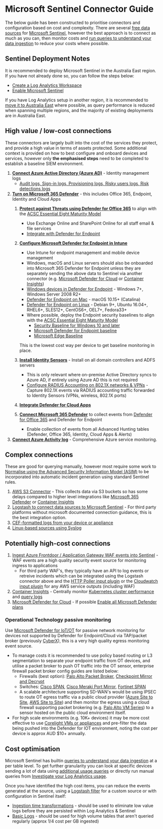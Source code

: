 # Microsoft Sentinel Connector Guide
The below guide has been constructed to prioritise connectors and configuration based on cost and complexity. There are several [free data sources](https://docs.microsoft.com/en-us/azure/sentinel/billing?tabs=commitment-tier#free-data-sources) for [Microsoft Sentinel](https://docs.microsoft.com/en-us/azure/sentinel/), however the best approach is to connect as much as you can, then monitor costs and [run queries to understand your data ingestion](https://docs.microsoft.com/en-us/azure/sentinel/billing-monitor-costs#run-queries-to-understand-your-data-ingestion) to reduce your costs where possible.

## Sentinel Deployment Notes
It is recommended to deploy Microsoft Sentinel in the Australia East region. If you have not already done so, you can follow the steps below:

- [Create a Log Analytics Workspace](https://docs.microsoft.com/en-us/azure/azure-monitor/logs/quick-create-workspace)
- [Enable Microsoft Sentinel](https://docs.microsoft.com/en-us/azure/sentinel/quickstart-onboard#enable-microsoft-sentinel-)

If you have Log Analytics setup in another region, it is recommended to [move it to Australia East](https://docs.microsoft.com/en-us/azure/azure-monitor/logs/move-workspace-region) where possible, as query performance is reduced when spanning multiple regions, and the majority of existing deployments are in Australia East.

## High value / low-cost connections
These connectors are largely built into the cost of the services they protect, and provide a high value in terms of assets protected. Some additional context is provided on how to best configure and onboard devices and services, however only **the emphasised steps** need to be completed to establish a baseline SIEM environment.

1. [**Connect Azure Active Directory (Azure AD)**](https://docs.microsoft.com/en-us/azure/sentinel/connect-azure-active-directory) - Identity management logs
   - [Audit logs, Sign-in logs, Provisioning logs, Risky users logs, Risk detections logs](https://docs.microsoft.com/en-us/azure/active-directory/reports-monitoring/howto-integrate-activity-logs-with-log-analytics#send-logs-to-azure-monitor)
1. [**Turn on Microsoft 365 Defender**](https://docs.microsoft.com/en-us/microsoft-365/security/defender/m365d-enable?view=o365-worldwide) - this includes Office 365, Endpoint, Identity and Cloud Apps
   1. [**Protect against Threats using Defender for Office 365**](https://docs.microsoft.com/en-us/microsoft-365/security/office-365-security/protect-against-threats?view=o365-worldwide) to align with the [ACSC Essential Eight Maturity Model](https://www.cyber.gov.au/acsc/view-all-content/publications/essential-eight-maturity-model)
      - Use Exchange Online and SharePoint Online for all staff email & file services
      - [Integrate with Defender for Endpoint](https://docs.microsoft.com/en-us/microsoft-365/security/office-365-security/integrate-office-365-ti-with-mde?view=o365-worldwide)
   1. [**Configure Microsoft Defender for Endpoint in Intune**](https://docs.microsoft.com/en-us/mem/intune/protect/advanced-threat-protection-configure)
      - Use Intune for endpoint management and mobile device management
      - Windows, macOS and Linux servers should also be onboarded into Microsoft 365 Defender for Endpoint unless they are separately sending the above data to Sentinel via another connector (e.g. [Microsoft Defender for Cloud](https://docs.microsoft.com/en-us/azure/sentinel/connect-defender-for-cloud) or [Container Insights](https://docs.microsoft.com/en-us/azure/azure-monitor/containers/container-insights-overview))
      - [Windows devices in Defender for Endpoint](https://docs.microsoft.com/en-us/microsoft-365/security/defender-endpoint/configure-endpoints?view=o365-worldwide) - Windows 7+, Windows Server 2008 R2+
      - [Defender for Endpoint on Mac](https://docs.microsoft.com/en-us/microsoft-365/security/defender-endpoint/microsoft-defender-endpoint-mac?view=o365-worldwide) - macOS 10.15+ (Catalina)
      - [Defender for Endpoint on Linux](https://docs.microsoft.com/en-us/microsoft-365/security/defender-endpoint/microsoft-defender-endpoint-linux?view=o365-worldwide) - Debian 9+, Ubuntu 16.04+, RHEL6+, SLES12+, CentOS6+, OEL7+, Fedora33+
      - Where possible, deploy the Endpoint security baselines to align with the [ACSC Essential Eight Maturity Model](https://www.cyber.gov.au/acsc/view-all-content/publications/essential-eight-maturity-model)
        - [Security Baseline for Windows 10 and later](https://docs.microsoft.com/en-us/mem/intune/protect/security-baseline-settings-mdm-all)
        - [Microsoft Defender for Endpoint baseline](https://docs.microsoft.com/en-us/mem/intune/protect/security-baseline-settings-defender-atp)
        - [Microsoft Edge Baseline](https://docs.microsoft.com/en-us/mem/intune/protect/security-baseline-settings-edge)
            
      This is the lowest cost way per device to get baseline monitoring in place.
   1. [**Install Identity Sensors**](https://docs.microsoft.com/en-us/microsoft-365/security/defender-identity/sensor-health?view=o365-worldwide#add-a-sensor) - Install on all domain controllers and ADFS servers
      - This is only relevant where on-premise Active Directory syncs to Azure AD, if entirely using Azure AD this is not required
      - [Configure RADIUS Accounting on 802.1X networks & VPNs](https://docs.microsoft.com/en-us/microsoft-365/security/defender-identity/vpn-integration?view=o365-worldwide) - Capture 802.1X events via RADIUS accounting traffic forwarded to Identity Sensors (VPNs, wireless, 802.1X ports)
   1. [**Integrate Defender for Cloud Apps**](https://docs.microsoft.com/en-us/defender-cloud-apps/mde-integration)
   1. [**Connect Microsoft 365 Defender**](https://docs.microsoft.com/en-us/azure/sentinel/connect-microsoft-365-defender?tabs=MDE#connect-to-microsoft-365-defender) to collect events from [Defender for Office 365](https://docs.microsoft.com/en-us/microsoft-365/security/office-365-security/defender-for-office-365?view=o365-worldwide#getting-started) and Defender for Endpoint
      - Enable collection of events from all Advanced Hunting tables (Defender, Office 365, Identity, Cloud Apps & Alerts)
1. [**Connect Azure Activity log**](https://docs.microsoft.com/en-us/azure/azure-monitor/essentials/activity-log#send-to-log-analytics-workspace) - Comprehensive Azure service monitoring.


## Complex connections
These are good for querying manually, however most require some work to [Normalise using the Advanced Security Information Model (ASIM)](https://docs.microsoft.com/en-us/azure/sentinel/normalization) to be incorporated into automatic incident generation using standard Sentinel rules.

1. [AWS S3 Connector](https://docs.microsoft.com/en-us/azure/sentinel/connect-aws?tabs=s3) - This collects data via S3 buckets so has some delays compared to higher level integrations like [Microsoft 365 Defender](https://docs.microsoft.com/en-us/azure/sentinel/connect-microsoft-365-defender) or [Container Insights](https://docs.microsoft.com/en-us/azure/azure-monitor/containers/container-insights-overview)
1. [Logstash to connect data sources to Microsoft Sentinel](https://docs.microsoft.com/en-us/azure/sentinel/connect-logstash) - For third party platforms without microsoft documented connection guidance, this is the best integration option.
1. [CEF-formatted logs from your device or appliance](https://docs.microsoft.com/en-us/azure/sentinel/connect-common-event-format)
1. [Linux-based sources using Syslog](https://docs.microsoft.com/en-us/azure/sentinel/connect-syslog)

## Potentially high-cost connections
1. [Ingest Azure Frontdoor / Application Gateway WAF events into Sentinel](https://docs.microsoft.com/en-us/azure/web-application-firewall/waf-sentinel) - WAF events are a high quality security event source for monitoring ingress to applications
   - For third party WAF's, they typically have an API to log events or retreive incidents which can be integrated using the Logstash connector above and the [HTTP Poller input plugin](https://www.elastic.co/guide/en/logstash/current/plugins-inputs-http_poller.html) or the [Cloudwatch input plugin](https://www.elastic.co/guide/en/logstash/current/plugins-inputs-cloudwatch.html) for any AWS service outputs (including WAF)
1. [Container Insights](https://docs.microsoft.com/en-us/azure/azure-monitor/containers/container-insights-overview) - Centrally monitor [Kubernetes cluster performance](https://docs.microsoft.com/en-us/azure/azure-monitor/containers/container-insights-analyze) and [query logs](https://docs.microsoft.com/en-us/azure/azure-monitor/containers/container-insights-log-query)
1. [Microsoft Defender for Cloud](https://docs.microsoft.com/en-us/azure/sentinel/connect-defender-for-cloud) - If possible [Enable all Microsoft Defender plans](https://docs.microsoft.com/en-us/azure/defender-for-cloud/enable-enhanced-security#to-enable-enhanced-security-features-on-your-subscriptions-and-workspaces)

### Operational Technology passive monitoring
Use [Microsoft Defender for IoT/OT](https://docs.microsoft.com/en-us/azure/defender-for-iot/organizations/tutorial-onboarding) for passive network monitoring for devices not supported by Defender for Endpoint/Cloud via TAP/packet broker (previously [CyberX](https://www.microsoft.com/security/blog/2020/11/25/go-inside-the-new-azure-defender-for-iot-including-cyberx/)), this is a very high quality egress monitoring event source.
 - To manage costs it is recommended to use policy based routing or L3 segmentation to separate your endpoint traffic from OT devices, and utilise a packet broker to push OT traffic into the OT sensor, enterprise firewall packet broker config guides are listed below:
   - Firewalls (best option): [Palo Alto Packet Broker](https://docs.paloaltonetworks.com/pan-os/10-1/pan-os-networking-admin/network-packet-broker), [Checkpoint Mirror and Decrypt](https://sc1.checkpoint.com/documents/R81/WebAdminGuides/EN/CP_R81_NextGenSecurityGateway_Guide/Topics-FWG/Mirror-and-Decrypt.htm)
   - Switches: [Cisco SPAN](https://www.cisco.com/c/en/us/support/docs/switches/catalyst-6500-series-switches/10570-41.html), [Cisco Meraki Port Mirror](https://documentation.meraki.com/MS/Monitoring_and_Reporting/Packet_Captures_and_Port_Mirroring_on_the_MS_Switch), [Fortinet SPAN](https://docs.fortinet.com/document/fortiswitch/7.0.1/administration-guide/428704/mirror)
   - A scalable architecture supporting SD-WAN's would be using IPSEC to route OT egress traffic via a public cloud provider ([Azure Site to Site](https://docs.microsoft.com/en-us/azure/vpn-gateway/tutorial-site-to-site-portal), [AWS Site to Site](https://docs.aws.amazon.com/vpn/latest/s2svpn/VPC_VPN.html)) and then monitor the egress using a cloud firewall supporting packet brokering (e.g. [Palo Alto VM Series](https://www.paloaltonetworks.com.au/cloud-security/vm-series)) to a sensor hosted on the public cloud environment itself.
 - For high scale environments (e.g. 10K+ devices) it may be more cost effective to use [Corelight VMs or appliances](https://corelight.com/integrations/iot-security) and pre-filter the data being pushed into the Defender for IOT environment, noting the cost per device is approx AUD $10+ annually.

## Cost optimisation

Microsoft Sentinel has builtin [queries to understand your data ingestion](https://docs.microsoft.com/en-us/azure/sentinel/billing-monitor-costs#run-queries-to-understand-your-data-ingestion) at a per table level. To get further granularity you can look at specific devices sending a lot of data using [additional usage queries](https://docs.microsoft.com/en-us/azure/azure-monitor/logs/log-analytics-workspace-insights-overview#additional-usage-queries) or directly run manual queries from [Investigate your Log Analytics usage](https://docs.microsoft.com/en-us/azure/azure-monitor/logs/manage-cost-storage#investigate-your-log-analytics-usage).

Once you have identified the high cost items, you can reduce the events generated at the source, using a [Logstash filter](https://docs.microsoft.com/en-us/azure/sentinel/connect-logstash) for a custom source or with configuration in Sentinel itself:

- [Ingestion time transformations](https://docs.microsoft.com/en-us/azure/azure-monitor/logs/ingestion-time-transformations) - should be used to eliminate low value logs before they are persisted within Log Analytics & Sentinel
- [Basic Logs](https://docs.microsoft.com/en-us/azure/azure-monitor/logs/basic-logs-configure?tabs=cli-1%2Cportal-1) - should be used for high volume tables that aren't queried regularly (approx 1/4 cost per GB ingested)
